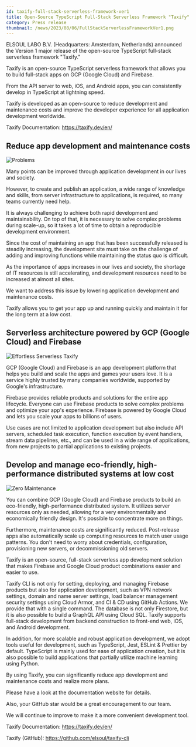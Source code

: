 ```yaml
---
id: taxify-full-stack-serverless-framework-ver1
title: Open-Source TypeScript Full-Stack Serverless Framework "Taxify" Version 1 Major Release
category: Press release
thumbnail: /news/2023/08/06/FullStackServerlessFrameworkVer1.png
---
```


ELSOUL LABO B.V. (Headquarters: Amsterdam, Netherlands) announced the Version 1 major release of the open-source TypeScript full-stack serverless framework "Taxify."

Taxify is an open-source TypeScript serverless framework that allows you to build full-stack apps on GCP (Google Cloud) and Firebase.

From the API server to web, iOS, and Android apps, you can consistently develop in TypeScript at lightning speed.

Taxify is developed as an open-source to reduce development and maintenance costs and improve the developer experience for all application development worldwide.

Taxify Documentation: https://taxify.dev/en/

## Reduce app development and maintenance costs

![Problems](/news/2023/08/06/Problems.png)

Many points can be improved through application development in our lives and society.

However, to create and publish an application, a wide range of knowledge and skills, from server infrastructure to applications, is required, so many teams currently need help.

It is always challenging to achieve both rapid development and maintainability. On top of that, it is necessary to solve complex problems during scale-up, so it takes a lot of time to obtain a reproducible development environment.

Since the cost of maintaining an app that has been successfully released is steadily increasing, the development site must take on the challenge of adding and improving functions while maintaining the status quo is difficult.

As the importance of apps increases in our lives and society, the shortage of IT resources is still accelerating, and development resources need to be increased at almost all sites.

We want to address this issue by lowering application development and maintenance costs.

Taxify allows you to get your app up and running quickly and maintain it for the long term at a low cost.

## Serverless architecture powered by GCP (Google Cloud) and Firebase

![Effortless Serverless Taxify](/news/2023/08/06/EffortlessServerlessTaxify.png)

GCP (Google Cloud) and Firebase is an app development platform that helps you build and scale the apps and games your users love. It is a service highly trusted by many companies worldwide, supported by Google's infrastructure.

Firebase provides reliable products and solutions for the entire app lifecycle. Everyone can use Firebase products to solve complex problems and optimize your app's experience. Firebase is powered by Google Cloud and lets you scale your apps to billions of users.

Use cases are not limited to application development but also include API servers, scheduled task execution, function execution by event handlers, stream data pipelines, etc., and can be used in a wide range of applications, from new projects to partial applications to existing projects.

## Develop and manage eco-friendly, high-performance distributed systems at low cost

![Zero Maintenance](/news/2023/08/06/ZeroMaintenance.png)

You can combine GCP (Google Cloud) and Firebase products to build an eco-friendly, high-performance distributed system. It utilizes server resources only as needed, allowing for a very environmentally and economically friendly design. It's possible to concentrate more on things.

Furthermore, maintenance costs are significantly reduced. Post-release apps also automatically scale up computing resources to match user usage patterns. You don't need to worry about credentials, configuration, provisioning new servers, or decommissioning old servers.

Taxify is an open-source, full-stack serverless app development solution that makes Firebase and Google Cloud product combinations easier and easier to use.

Taxify CLI is not only for setting, deploying, and managing Firebase products but also for application development, such as VPN network settings, domain and name server settings, load balancer management security settings using Cloud Armor, and CI & CD using GitHub Actions. We provide that with a single command. The database is not only Firestore, but it is also possible to build a GraphQL API using Cloud SQL. Taxify supports full-stack development from backend construction to front-end web, iOS, and Android development.

In addition, for more scalable and robust application development, we adopt tools useful for development, such as TypeScript, Jest, ESLint & Prettier by default. TypeScript is mainly used for ease of application creation, but it is also possible to build applications that partially utilize machine learning using Python.

By using Taxify, you can significantly reduce app development and maintenance costs and realize more plans.

Please have a look at the documentation website for details.

Also, your GitHub star would be a great encouragement to our team.

We will continue to improve to make it a more convenient development tool.

Taxify Documentation: https://taxify.dev/en/

Taxify (GitHub): https://github.com/elsoul/taxify-cli

